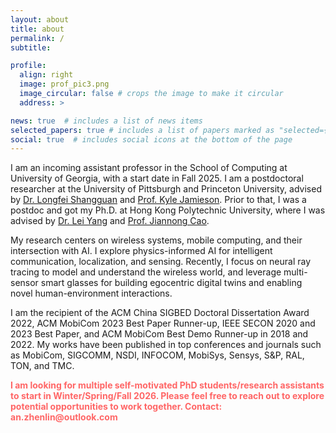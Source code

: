 ```yaml
---
layout: about
title: about
permalink: /
subtitle: 

profile:
  align: right
  image: prof_pic3.png
  image_circular: false # crops the image to make it circular
  address: >

news: true  # includes a list of news items
selected_papers: true # includes a list of papers marked as "selected={true}"
social: true  # includes social icons at the bottom of the page
---
```


I am an incoming assistant professor in the School of Computing at University of Georgia, with a start date in Fall 2025. I am a postdoctoral researcher at the University of Pittsburgh and Princeton University, advised by [Dr. Longfei Shangguan](https://shanggdlk.github.io/) and [Prof. Kyle Jamieson](https://www.cs.princeton.edu/~kylej/). Prior to that, I was a postdoc and got my Ph.D. at Hong Kong Polytechnic University, where I was advised by [Dr. Lei Yang](https://web.comp.polyu.edu.hk/csyanglei/#/pages/profile/about) and [Prof. Jiannong Cao](https://www4.comp.polyu.edu.hk/~csjcao/). 

My research centers on wireless systems, mobile computing, and their intersection with AI. I explore physics-informed AI for intelligent communication, localization, and sensing. Recently, I focus on neural ray tracing to model and understand the wireless world, and leverage multi-sensor smart glasses for building egocentric digital twins and enabling novel human-environment interactions.

I am the recipient of the ACM China SIGBED Doctoral Dissertation Award 2022, ACM MobiCom 2023 Best Paper Runner-up, IEEE SECON 2020 and 2023 Best Paper, and ACM MobiCom Best Demo Runner-up in 2018 and 2022. My works have been published in top conferences and journals such as MobiCom, SIGCOMM, NSDI, INFOCOM, MobiSys, Sensys, S&P, RAL, TON, and TMC.

<p><strong style="color:#FF6666;">I am looking for multiple self-motivated PhD students/research assistants to start in Winter/Spring/Fall 2026. Please feel free to reach out to explore potential opportunities to work together. Contact: an.zhenlin@outlook.com </strong></p>

<!-- Write your biography here. Tell the world about yourself. Link to your favorite [subreddit](http://reddit.com). You can put a picture in, too. The code is already in, just name your picture `prof_pic.jpg` and put it in the `img/` folder.

Put your address / P.O. box / other info right below your picture. You can also disable any of these elements by editing `profile` property of the YAML header of your `_pages/about.md`. Edit `_bibliography/papers.bib` and Jekyll will render your [publications page](/al-folio/publications/) automatically.

Link to your social media connections, too. This theme is set up to use [Font Awesome icons](http://fortawesome.github.io/Font-Awesome/) and [Academicons](https://jpswalsh.github.io/academicons/), like the ones below. Add your Facebook, Twitter, LinkedIn, Google Scholar, or just disable all of them. -->
